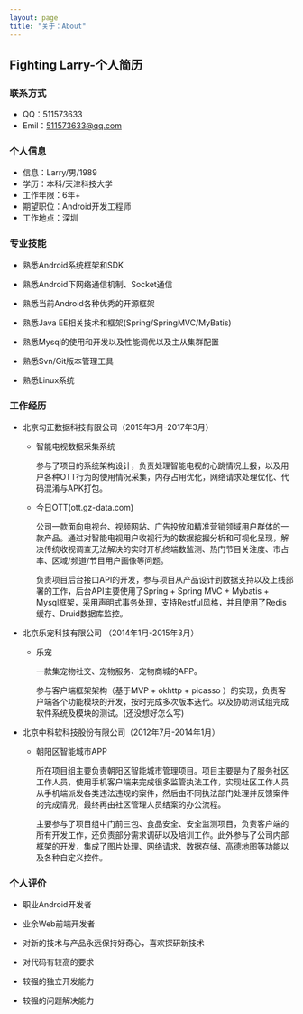 ```yaml
---
layout: page
title: "关于：About"
---
```

## Fighting Larry-个人简历

### 联系方式

- QQ：511573633
- Emil：511573633@qq.com

### 个人信息

- 信息：Larry/男/1989
- 学历：本科/天津科技大学
- 工作年限：6年+
- 期望职位：Android开发工程师
- 工作地点：深圳

### 专业技能

- 熟悉Android系统框架和SDK
- 熟悉Android下网络通信机制、Socket通信
- 熟悉当前Android各种优秀的开源框架


- 熟悉Java EE相关技术和框架(Spring/SpringMVC/MyBatis)


- 熟悉Mysql的使用和开发以及性能调优以及主从集群配置
- 熟悉Svn/Git版本管理工具
- 熟悉Linux系统

### 工作经历

- 北京勾正数据科技有限公司（2015年3月-2017年3月）

  - 智能电视数据采集系统

    参与了项目的系统架构设计，负责处理智能电视的心跳情况上报，以及用户各种OTT行为的使用情况采集，内存占用优化，网络请求处理优化、代码混淆与APK打包。

  - 今日OTT(ott.gz-data.com)

    公司一款面向电视台、视频网站、广告投放和精准营销领域用户群体的一款产品。通过对智能电视用户收视行为的数据挖掘分析和可视化呈现，解决传统收视调查无法解决的实时开机终端数监测、热门节目关注度、市占率、区域/频道/节目用户画像等问题。

    负责项目后台接口API的开发，参与项目从产品设计到数据支持以及上线部署的工作，后台API主要使用了Spring + Spring MVC + Mybatis + Mysql框架，采用声明式事务处理，支持Restful风格，并且使用了Redis缓存、Druid数据库监控。

- 北京乐宠科技有限公司 （2014年1月-2015年3月）

  - 乐宠

    一款集宠物社交、宠物服务、宠物商城的APP。

    参与客户端框架架构（基于MVP + okhttp + picasso ）的实现，负责客户端各个功能模块的开发，按时完成多次版本迭代。以及协助测试组完成软件系统及模块的测试。(还没想好怎么写)

- 北京中科软科技股份有限公司（2012年7月-2014年1月）

  - 朝阳区智能城市APP

    所在项目组主要负责朝阳区智能城市管理项目。项目主要是为了服务社区工作人员，使用手机客户端来完成很多监管执法工作，实现社区工作人员从手机端派发各类违法违规的案件，然后由不同执法部门处理并反馈案件的完成情况，最终再由社区管理人员结案的办公流程。

    主要参与了项目组中门前三包、食品安全、安全监测项目，负责客户端的所有开发工作，还负责部分需求调研以及培训工作。此外参与了公司内部框架的开发，集成了图片处理、网络请求、数据存储、高德地图等功能以及各种自定义控件。

### 个人评价

- 职业Android开发者

- 业余Web前端开发者

- 对新的技术与产品永远保持好奇心，喜欢探研新技术

- 对代码有较高的要求

- 较强的独立开发能力

- 较强的问题解决能力

  ​

  ​